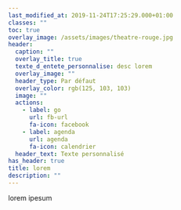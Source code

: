 ```yaml
---
last_modified_at: 2019-11-24T17:25:29.000+01:00
classes: ""
toc: true
overlay_image: /assets/images/theatre-rouge.jpg
header:
  caption: ""
  overlay_title: true
  texte_d_entete_personnalise: desc lorem
  overlay_image: ""
  header_type: Par défaut
  overlay_color: rgb(125, 103, 103)
  image: ""
  actions:
    - label: go
      url: fb-url
      fa-icon: facebook
    - label: agenda
      url: agenda
      fa-icon: calendrier
  header_text: Texte personnalisé
has_header: true
title: lorem
description: ""
---
```

lorem ipesum